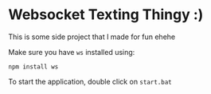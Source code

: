 # Websocket Texting Thingy :)

This is some side project that I made for fun ehehe

Make sure you have `ws` installed using:
```
npm install ws
```

To start the application, double click on `start.bat`